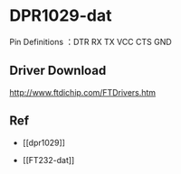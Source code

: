 
# DPR1029-dat




Pin Definitions ：DTR  RX  TX  VCC   CTS   GND 

## Driver Download 

http://www.ftdichip.com/FTDrivers.htm


## Ref 

- [[dpr1029]]

- [[FT232-dat]]